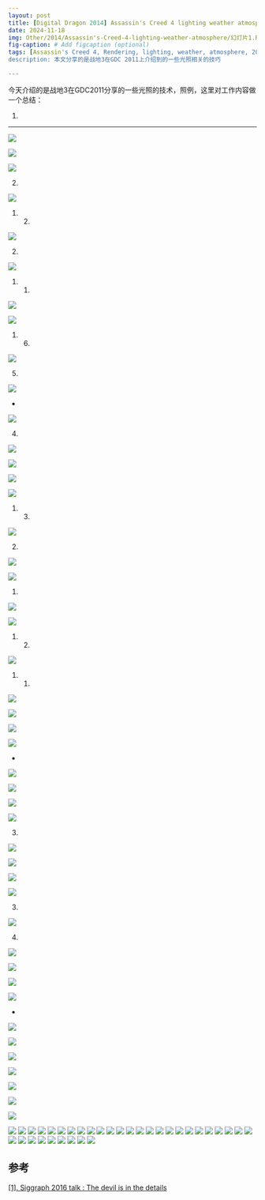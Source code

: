 ```yaml
---
layout: post
title: [Digital Dragon 2014] Assassin's Creed 4 lighting weather atmosphere
date: 2024-11-18
img: Other/2014/Assassin's-Creed-4-lighting-weather-atmosphere/幻灯片1.PNG # Add image post (optional)
fig-caption: # Add figcaption (optional)
tags: [Assassin's Creed 4, Rendering, lighting, weather, atmosphere, 2014]
description: 本文分享的是战地3在GDC 2011上介绍到的一些光照相关的技巧

---
```


今天介绍的是战地3在GDC2011分享的一些光照的技术，照例，这里对工作内容做一个总结：

1. 

---

![](https://gerigory.github.io/assets/img/Other/2014/Assassin's-Creed-4-lighting-weather-atmosphere/幻灯片2.PNG)



![](https://gerigory.github.io/assets/img/Other/2014/Assassin's-Creed-4-lighting-weather-atmosphere/幻灯片3.PNG)



![](https://gerigory.github.io/assets/img/Other/2014/Assassin's-Creed-4-lighting-weather-atmosphere/幻灯片4.PNG)

2. 

![](https://gerigory.github.io/assets/img/Other/2014/Assassin's-Creed-4-lighting-weather-atmosphere/幻灯片5.PNG)

1. 2. 

![](https://gerigory.github.io/assets/img/Other/2014/Assassin's-Creed-4-lighting-weather-atmosphere/幻灯片6.PNG)

2. 

![](https://gerigory.github.io/assets/img/Other/2014/Assassin's-Creed-4-lighting-weather-atmosphere/幻灯片7.PNG)

1. 1. 

![](https://gerigory.github.io/assets/img/Other/2014/Assassin's-Creed-4-lighting-weather-atmosphere/幻灯片8.PNG)



![](https://gerigory.github.io/assets/img/Other/2014/Assassin's-Creed-4-lighting-weather-atmosphere/幻灯片9.PNG)

1. 6. 

![](https://gerigory.github.io/assets/img/Other/2014/Assassin's-Creed-4-lighting-weather-atmosphere/幻灯片10.PNG)

5. 

![](https://gerigory.github.io/assets/img/Other/2014/Assassin's-Creed-4-lighting-weather-atmosphere/幻灯片11.PNG)

- 

![](https://gerigory.github.io/assets/img/Other/2014/Assassin's-Creed-4-lighting-weather-atmosphere/幻灯片12.PNG)

4. 

![](https://gerigory.github.io/assets/img/Other/2014/Assassin's-Creed-4-lighting-weather-atmosphere/幻灯片13.PNG)

![](https://gerigory.github.io/assets/img/Other/2014/Assassin's-Creed-4-lighting-weather-atmosphere/幻灯片14.PNG)



![](https://gerigory.github.io/assets/img/Other/2014/Assassin's-Creed-4-lighting-weather-atmosphere/幻灯片15.PNG)



![](https://gerigory.github.io/assets/img/Other/2014/Assassin's-Creed-4-lighting-weather-atmosphere/幻灯片16.PNG)

1. 3. 

![](https://gerigory.github.io/assets/img/Other/2014/Assassin's-Creed-4-lighting-weather-atmosphere/幻灯片17.PNG)

2. 

![](https://gerigory.github.io/assets/img/Other/2014/Assassin's-Creed-4-lighting-weather-atmosphere/幻灯片18.PNG)

![](https://gerigory.github.io/assets/img/Other/2014/Assassin's-Creed-4-lighting-weather-atmosphere/幻灯片19.PNG)

1. 

![](https://gerigory.github.io/assets/img/Other/2014/Assassin's-Creed-4-lighting-weather-atmosphere/幻灯片20.PNG)

![](https://gerigory.github.io/assets/img/Other/2014/Assassin's-Creed-4-lighting-weather-atmosphere/幻灯片21.PNG)

1. 2. 

![](https://gerigory.github.io/assets/img/Other/2014/Assassin's-Creed-4-lighting-weather-atmosphere/幻灯片22.PNG)

1. 1. 

![](https://gerigory.github.io/assets/img/Other/2014/Assassin's-Creed-4-lighting-weather-atmosphere/幻灯片23.PNG)



![](https://gerigory.github.io/assets/img/Other/2014/Assassin's-Creed-4-lighting-weather-atmosphere/幻灯片24.PNG)

![](https://gerigory.github.io/assets/img/Other/2014/Assassin's-Creed-4-lighting-weather-atmosphere/幻灯片25.PNG)



![](https://gerigory.github.io/assets/img/Other/2014/Assassin's-Creed-4-lighting-weather-atmosphere/幻灯片26.PNG)

- 

![](https://gerigory.github.io/assets/img/Other/2014/Assassin's-Creed-4-lighting-weather-atmosphere/幻灯片27.PNG)

![](https://gerigory.github.io/assets/img/Other/2014/Assassin's-Creed-4-lighting-weather-atmosphere/幻灯片28.PNG)



![](https://gerigory.github.io/assets/img/Other/2014/Assassin's-Creed-4-lighting-weather-atmosphere/幻灯片29.PNG)



![](https://gerigory.github.io/assets/img/Other/2014/Assassin's-Creed-4-lighting-weather-atmosphere/幻灯片30.PNG)

3. 

![](https://gerigory.github.io/assets/img/Other/2014/Assassin's-Creed-4-lighting-weather-atmosphere/幻灯片31.PNG)

![](https://gerigory.github.io/assets/img/Other/2014/Assassin's-Creed-4-lighting-weather-atmosphere/幻灯片32.PNG)



![](https://gerigory.github.io/assets/img/Other/2014/Assassin's-Creed-4-lighting-weather-atmosphere/幻灯片33.PNG)



![](https://gerigory.github.io/assets/img/Other/2014/Assassin's-Creed-4-lighting-weather-atmosphere/幻灯片34.PNG)

3. 

![](https://gerigory.github.io/assets/img/Other/2014/Assassin's-Creed-4-lighting-weather-atmosphere/幻灯片35.PNG)

4. 

![](https://gerigory.github.io/assets/img/Other/2014/Assassin's-Creed-4-lighting-weather-atmosphere/幻灯片36.PNG)



![](https://gerigory.github.io/assets/img/Other/2014/Assassin's-Creed-4-lighting-weather-atmosphere/幻灯片37.PNG)

 

![](https://gerigory.github.io/assets/img/Other/2014/Assassin's-Creed-4-lighting-weather-atmosphere/幻灯片38.PNG)

![](https://gerigory.github.io/assets/img/Other/2014/Assassin's-Creed-4-lighting-weather-atmosphere/幻灯片39.PNG)

- 

![](https://gerigory.github.io/assets/img/Other/2014/Assassin's-Creed-4-lighting-weather-atmosphere/幻灯片40.PNG)

![](https://gerigory.github.io/assets/img/Other/2014/Assassin's-Creed-4-lighting-weather-atmosphere/幻灯片41.PNG)

![](https://gerigory.github.io/assets/img/Other/2014/Assassin's-Creed-4-lighting-weather-atmosphere/幻灯片42.PNG)

![](https://gerigory.github.io/assets/img/Other/2014/Assassin's-Creed-4-lighting-weather-atmosphere/幻灯片43.PNG)

![](https://gerigory.github.io/assets/img/Other/2014/Assassin's-Creed-4-lighting-weather-atmosphere/幻灯片44.PNG)

![](https://gerigory.github.io/assets/img/Other/2014/Assassin's-Creed-4-lighting-weather-atmosphere/幻灯片45.PNG)



![](https://gerigory.github.io/assets/img/Other/2014/Assassin's-Creed-4-lighting-weather-atmosphere/幻灯片46.PNG)

![](https://gerigory.github.io/assets/img/Other/2014/Assassin's-Creed-4-lighting-weather-atmosphere/幻灯片47.PNG)
![](https://gerigory.github.io/assets/img/Other/2014/Assassin's-Creed-4-lighting-weather-atmosphere/幻灯片48.PNG)
![](https://gerigory.github.io/assets/img/Other/2014/Assassin's-Creed-4-lighting-weather-atmosphere/幻灯片49.PNG)
![](https://gerigory.github.io/assets/img/Other/2014/Assassin's-Creed-4-lighting-weather-atmosphere/幻灯片50.PNG)
![](https://gerigory.github.io/assets/img/Other/2014/Assassin's-Creed-4-lighting-weather-atmosphere/幻灯片51.PNG)
![](https://gerigory.github.io/assets/img/Other/2014/Assassin's-Creed-4-lighting-weather-atmosphere/幻灯片52.PNG)
![](https://gerigory.github.io/assets/img/Other/2014/Assassin's-Creed-4-lighting-weather-atmosphere/幻灯片53.PNG)
![](https://gerigory.github.io/assets/img/Other/2014/Assassin's-Creed-4-lighting-weather-atmosphere/幻灯片54.PNG)
![](https://gerigory.github.io/assets/img/Other/2014/Assassin's-Creed-4-lighting-weather-atmosphere/幻灯片55.PNG)
![](https://gerigory.github.io/assets/img/Other/2014/Assassin's-Creed-4-lighting-weather-atmosphere/幻灯片56.PNG)
![](https://gerigory.github.io/assets/img/Other/2014/Assassin's-Creed-4-lighting-weather-atmosphere/幻灯片57.PNG)
![](https://gerigory.github.io/assets/img/Other/2014/Assassin's-Creed-4-lighting-weather-atmosphere/幻灯片58.PNG)
![](https://gerigory.github.io/assets/img/Other/2014/Assassin's-Creed-4-lighting-weather-atmosphere/幻灯片59.PNG)
![](https://gerigory.github.io/assets/img/Other/2014/Assassin's-Creed-4-lighting-weather-atmosphere/幻灯片60.PNG)
![](https://gerigory.github.io/assets/img/Other/2014/Assassin's-Creed-4-lighting-weather-atmosphere/幻灯片61.PNG)
![](https://gerigory.github.io/assets/img/Other/2014/Assassin's-Creed-4-lighting-weather-atmosphere/幻灯片62.PNG)
![](https://gerigory.github.io/assets/img/Other/2014/Assassin's-Creed-4-lighting-weather-atmosphere/幻灯片63.PNG)
![](https://gerigory.github.io/assets/img/Other/2014/Assassin's-Creed-4-lighting-weather-atmosphere/幻灯片64.PNG)
![](https://gerigory.github.io/assets/img/Other/2014/Assassin's-Creed-4-lighting-weather-atmosphere/幻灯片65.PNG)
![](https://gerigory.github.io/assets/img/Other/2014/Assassin's-Creed-4-lighting-weather-atmosphere/幻灯片66.PNG)
![](https://gerigory.github.io/assets/img/Other/2014/Assassin's-Creed-4-lighting-weather-atmosphere/幻灯片67.PNG)
![](https://gerigory.github.io/assets/img/Other/2014/Assassin's-Creed-4-lighting-weather-atmosphere/幻灯片68.PNG)
![](https://gerigory.github.io/assets/img/Other/2014/Assassin's-Creed-4-lighting-weather-atmosphere/幻灯片69.PNG)
![](https://gerigory.github.io/assets/img/Other/2014/Assassin's-Creed-4-lighting-weather-atmosphere/幻灯片70.PNG)
![](https://gerigory.github.io/assets/img/Other/2014/Assassin's-Creed-4-lighting-weather-atmosphere/幻灯片71.PNG)
![](https://gerigory.github.io/assets/img/Other/2014/Assassin's-Creed-4-lighting-weather-atmosphere/幻灯片72.PNG)
![](https://gerigory.github.io/assets/img/Other/2014/Assassin's-Creed-4-lighting-weather-atmosphere/幻灯片73.PNG)
![](https://gerigory.github.io/assets/img/Other/2014/Assassin's-Creed-4-lighting-weather-atmosphere/幻灯片74.PNG)
![](https://gerigory.github.io/assets/img/Other/2014/Assassin's-Creed-4-lighting-weather-atmosphere/幻灯片75.PNG)
![](https://gerigory.github.io/assets/img/Other/2014/Assassin's-Creed-4-lighting-weather-atmosphere/幻灯片76.PNG)
![](https://gerigory.github.io/assets/img/Other/2014/Assassin's-Creed-4-lighting-weather-atmosphere/幻灯片77.PNG)
![](https://gerigory.github.io/assets/img/Other/2014/Assassin's-Creed-4-lighting-weather-atmosphere/幻灯片78.PNG)
![](https://gerigory.github.io/assets/img/Other/2014/Assassin's-Creed-4-lighting-weather-atmosphere/幻灯片79.PNG)
![](https://gerigory.github.io/assets/img/Other/2014/Assassin's-Creed-4-lighting-weather-atmosphere/幻灯片80.PNG)

## 参考

[[1]. Siggraph 2016 talk : The devil is in the details](https://advances.realtimerendering.com/s2016/Siggraph2016_idTech6.pdf)
